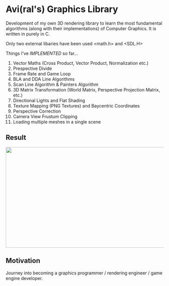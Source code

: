 # Avi(ral's) Graphics Library

Development of my own 3D rendering library to learn the most fundamental algorithms (along with their implementations) of Computer Graphics. 
It is written in purely in C.

Only two external libaries have been used <math.h> and <SDL.H>

Things I've *IMPLEMENTED* so far...

1. Vector Maths (Cross Product, Vector Product, Normalization etc.)
2. Prespective Divide
3. Frame Rate and Game Loop
4. BLA and DDA Line Algorithms
5. Scan Line Algorithm & Painters Algorithm
6. 3D Matrix Transformation (World Matrix, Perspective Projection Matrix, etc.)
7. Directional Lights and Flat Shading
8. Texture Mapping (PNG Textures) and Baycentric Coordinates
9. Perspective Correction
10. Camera View Frustum Clipping 
11. Loading multiple meshes in a single scene

    
## Result
<!---
//![backface_culling](https://github.com/aviralgoel/AviGL/blob/master/MyProject/progress/demo.gif) -->
<img src="https://github.com/aviralgoel/AviGL/blob/master/MyProject/progress/demo.gif" width="640" height="320" />

## Motivation

Journey into becoming a graphics programmer / rendering engineer / game engine developer.


